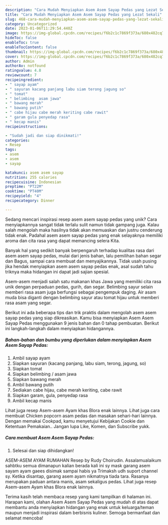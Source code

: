 ```yaml
---
description: "Cara Mudah Menyiapkan Asem Asem Sayap Pedas yang Lezat Sekali"
title: "Cara Mudah Menyiapkan Asem Asem Sayap Pedas yang Lezat Sekali"
slug: 468-cara-mudah-menyiapkan-asem-asem-sayap-pedas-yang-lezat-sekali
category: Uncategorized
date: 2023-01-06T11:29:54.440Z
image: https://img-global.cpcdn.com/recipes/f6b2c1c7869f373a/680x482cq70/asem-asem-sayap-pedas-foto-resep-utama.jpg
hideToc: false
enableToc: true
enableTocContent: false
thumbnail: https://img-global.cpcdn.com/recipes/f6b2c1c7869f373a/680x482cq70/asem-asem-sayap-pedas-foto-resep-utama.jpg
cover: https://img-global.cpcdn.com/recipes/f6b2c1c7869f373a/680x482cq70/asem-asem-sayap-pedas-foto-resep-utama.jpg
author: Admin
authorAv: notfound
ratingvalue: 4.8
reviewcount: 7
recipeingredient:
- " sayap ayam"
- " sayuran kacang panjang labu siam terong jagung so"
- " tomat"
- " belimbing  asam jawa"
- " bawang merah"
- " bawang putih"
- " cabe hijau cabe merah keriting cabe rawit"
- " garam gula penyedap rasa"
- " kecap manis"
recipeinstructions:

- "Sudah jadi dan siap dinikmati!"
categories:
- Resep
tags:
- asem
- asem
- sayap

katakunci: asem asem sayap 
nutrition: 255 calories
recipecuisine: Indonesian
preptime: "PT22M"
cooktime: "PT40M"
recipeyield: "4"
recipecategory: Dinner

---
```





Sedang mencari inspirasi resep asem asem sayap pedas yang unik? Cara menyiapkannya sangat tidak terlalu sulit namun tidak gampang juga. Kalau salah mengolah maka hasilnya tidak akan memuaskan dan justru cenderung tidak enak. Padahal asem asem sayap pedas yang enak selayaknya memiliki aroma dan cita rasa yang dapat memancing selera Kita.





Banyak hal yang sedikit banyak berpengaruh terhadap kualitas rasa dari asem asem sayap pedas, mulai dari jenis bahan, lalu pemilihan bahan segar dan Bagus, sampai cara membuat dan menyajikannya. Tidak usah pusing jika hendak menyiapkan asem asem sayap pedas enak,      asal sudah tahu triknya maka hidangan ini dapat jadi sajian spesial.














Asem-asem menjadi salah satu makanan khas Jawa yang memiliki cita rasa unik dengan perpaduan pedas, gurih, dan segar. Belimbing sayur selain memberi rasa asam juga berfungsi sebagai pengempuk daging. Air asam muda bisa diganti dengan belimbing sayur atau tomat hijau untuk memberi rasa asam yang segar.






Berikut ini ada beberapa tips dan trik praktis dalam mengolah asem asem sayap pedas yang siap dikreasikan. Kamu bisa menyiapkan Asem Asem Sayap Pedas menggunakan 9 jenis bahan dan 0 tahap pembuatan. Berikut ini langkah-langkah dalam menyiapkan hidangannya.

<!--inarticleads1-->

##### Bahan-bahan dan bumbu yang diperlukan dalam menyiapkan Asem Asem Sayap Pedas:

1. Ambil  sayap ayam
1. Siapkan  sayuran (kacang panjang, labu siam, terong, jagung, so)
1. Siapkan  tomat
1. Siapkan  belimbing / asam jawa
1. Siapkan  bawang merah
1. Ambil  bawang putih
1. Sediakan  cabe hijau, cabe merah keriting, cabe rawit
1. Siapkan  garam, gula, penyedap rasa
1. Ambil  kecap manis


Lihat juga resep Asem-asem Ayam khas Blora enak lainnya. Lihat juga cara membuat Chicken popcorn asam pedas dan masakan sehari-hari lainnya. Dengan memakai Cookpad, kamu menyetujui Kebijakan Cookie dan Ketentuan Pemakaian.. Jangan lupa Like, Komen, dan Subscribe yukk. 

<!--inarticleads2-->

##### Cara membuat Asem Asem Sayap Pedas:


1. Selesai dan siap dihidangkan!

ASEM-ASEM AYAM RUMAHAN Resep by Rudy Choirudin. Assalamualaikum sahbtku semua dimanapun kalian berada kali ini sy mask garang asem sayam ayam gaees disimak sampai habis ya Trimaksh udh suport channel sy. Ketika disantap, garang asem ayam nikmatnya tiada tara. Rasanya merupakan paduan antara manis, asam sekaligus pedas. Lihat juga resep Asem-asem Ayam khas Blora enak lainnya. 

Terima kasih telah membaca resep yang kami tampilkan di halaman ini. Harapan kami, olahan Asem Asem Sayap Pedas yang mudah di atas dapat membantu anda menyiapkan hidangan yang enak untuk keluarga/teman maupun menjadi inspirasi dalam berbisnis kuliner. Semoga bermanfaat dan selamat mencoba!
